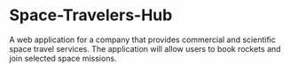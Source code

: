 # Space-Travelers-Hub
A web application for a company that provides commercial and scientific space travel services. The application will allow users to book rockets and join selected space missions.
